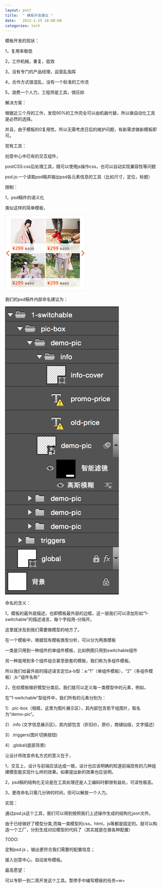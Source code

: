 ```yaml
---
layout: post
title:  " 模板开发建议 "
date:   2015-1-25 18:08:08
categories: tech
---
```



 模板开发的现状：
 
 1，复用率极低
 
 2，工作机械，重复，低效
 
 3，没有专门的产品经理，运营乱指挥
 
 4，合作方式很混乱，没有一个标准的工作流
 
 5，浪费一个人力，工程师是工具，很压抑

解决方案：

根据近三个月的工作，发现90%的工作完全可以由机器代替，所以做自动化工具是必然的选择。

并且，由于模板的0复用性，所以无需考虑日后的维护问题，有新需求做新模板即可。

现有工具：

创意中心中已有的交互组件，

postCSS:css后处理工具，既可以使用js操作css，也可以自动实现兼容性等问题

psd.js:一个读取psd稿并输出psd各元素信息的工具（比如尺寸，定位，标题）

限制：

1，psd稿件的语义化

类似这样的简单模板，

![Alt text](../assets/a.jpg)

我们的psd稿件内部命名建议为：

![Alt text](../assets/b.png)

命名的含义：

1，模板的最外层描述，也即模板最外层的边框，这一层我们可以添加形如“1-switchable”的描述语言，每个字段用-分隔开。

这里就涉及到我们需要做模型的地方了。

在一个模板中，根据现有模板类型分析，可以分为两类模板

一类是只用到一种组件的单组件模板，比如例图只用到switchable组件

另一种是用到多个组件组合甚至嵌套的模板，我们称为多组件模板。

所以我们给最外层的描述语言定位a-b型：a:“1”（单组件模板），“2”（多组件模板）;b:"组件名称"


2，在给模板做好模型分类后，我们就可以定义每一类模型中的元素，例如，

在”1-switchable“型组件中，我们所有的元素分别为：

1）.pic-box（相框，这里为图片展示区），其内部包含若干组图片，取名为”demo-pic“。

2）.info (文字信息展示区)，其内部包含（折扣价，原价，商铺钻级，文字描述）

3）.triggers(图片切换按钮)

4）.global(底部背景)

让设计师改变命名方式的意义在于，

1，交互上，设计与前端应该达成一致，设计也应该明确的知道前端现有的几种组建模型能实现什么样的效果。如果提出新的效果也应说明。

2，psd稿的结构化无论是在工具处理还是人工编码时都很有益处，可读性极高。

3，更改命名只需几分钟的时间，但可以解放一个人力。

实现：

通过psd.js这个工具，我们可以得到按照我们上述操作生成的结构化json文件。

由于已经做好了模型分类,而每一类模型的css，html，js等都是固定的。就可以构造一个工厂，分别生成对应模型的代码了（其实就是在做各种配置）

TODO:

定制psd.js ，输出更符合我们需要的配置信息；

接入创意中心，自动发布模板。

最高愿望：

可以专职一到二周开发这个工具。暂停手中编写模板的任务=w=


